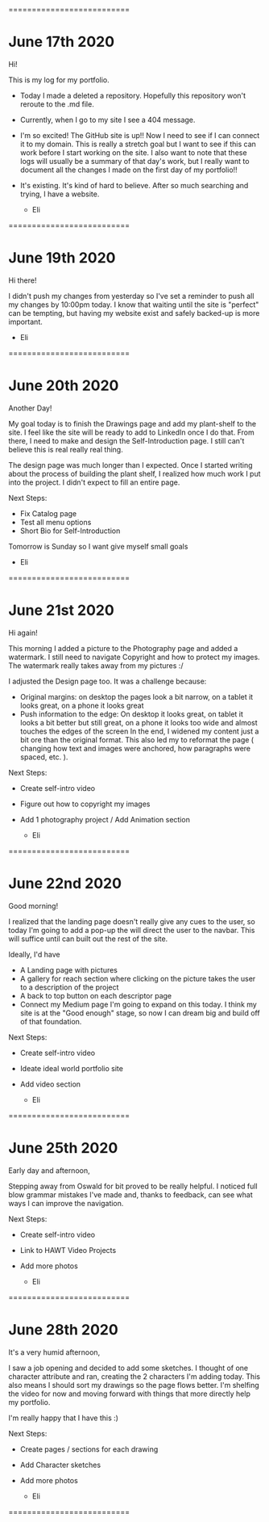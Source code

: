 ==========================
# June 17th 2020

Hi!

This is my log for my portfolio.

* Today I made a deleted a repository. Hopefully this repository won't reroute to the .md file.
* Currently, when I go to my site I see a 404 message.
* I'm so excited! The GitHub site is up!! Now I need to see if I can connect it to my domain. This is really a stretch goal but I want to see if this can work before I start working on the site. I also want to note that these logs will usually be a summary of that day's work, but I really want to document all the changes I made on the first day of my portfolio!!
* It's existing. It's kind of hard to believe. After so much searching and trying, I have a website.

  - Eli

==========================
# June 19th 2020

Hi there!

I didn't push my changes from yesterday so I've set a reminder to push all my changes by 10:00pm today. I know that waiting until the site is "perfect" can be tempting, but having my website exist and safely backed-up is more important.

  - Eli

==========================

# June 20th 2020

Another Day!

My goal today is to finish the Drawings page and add my plant-shelf to the site. I feel like the site will be ready to add to LinkedIn once I do that. From there, I need to make and design the Self-Introduction page. I still can't believe this is real really real thing.

The design page was much longer than I expected. Once I started writing about the process of building the plant shelf, I realized how much work I put into the project. I didn't expect to fill an entire page.


Next Steps:
- Fix Catalog page
- Test all menu options
- Short Bio for Self-Introduction 

Tomorrow is Sunday so I want give myself small goals

  - Eli

==========================

# June 21st 2020

Hi again!

This morning I added a picture to the Photography page and added a watermark. I still need to navigate Copyright and how to protect my images. The watermark really takes away from my pictures :/

I adjusted the Design page too. It was a challenge because:
 - Original margins: on desktop the pages look a bit narrow, on a tablet it looks great, on a phone it looks great
 - Push information to the edge: On desktop it looks great, on tablet it looks a bit better but still great, on a phone it looks too wide and almost touches the edges of the screen
In the end, I widened my content just a bit ore than the original format. This also led my to reformat the page ( changing how text and images were anchored, how paragraphs were spaced, etc. ).

Next Steps:
- Create self-intro video
- Figure out how to copyright my images
- Add 1 photography project / Add Animation section


  - Eli

==========================

# June 22nd 2020

Good morning!

I realized that the landing page doesn't really give any cues to the user, so today I'm going to add a pop-up the will direct the user to the navbar. This will suffice until can built out the rest of the site.

Ideally, I'd have
- A Landing page with pictures
- A gallery for reach section where clicking on the picture takes the user to a description of the project
- A back to top button on each descriptor page
- Connect my Medium page
I'm going to expand on this today. I think my site is at the "Good enough" stage, so now I can dream big and build off of that foundation.

Next Steps:
- Create self-intro video
- Ideate ideal world portfolio site
- Add video section


  - Eli

==========================

# June 25th 2020

Early day and afternoon,

Stepping away from Oswald for bit proved to be really helpful. I noticed full blow grammar mistakes I've made and, thanks to feedback, can see what ways I can improve the navigation. 

Next Steps:
- Create self-intro video
- Link to HAWT Video Projects
- Add more photos


  - Eli

==========================

# June 28th 2020

It's a very humid afternoon,

I saw a job opening and decided to add some sketches. I thought of one character attribute and ran, creating the 2 characters I'm adding today. This also means I should sort my drawings so the page flows better. I'm shelfing the video for now and moving forward with things that more directly help my portfolio.

I'm really happy that I have this :)

Next Steps:
- Create pages / sections for each drawing
- Add Character sketches
- Add more photos


  - Eli

==========================